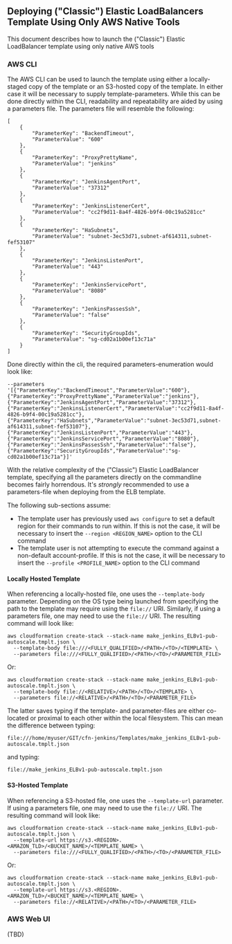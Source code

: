 ## Deploying ("Classic") Elastic LoadBalancers Template Using Only AWS Native Tools

This document describes how to launch the ("Classic") Elastic LoadBalancer template using only native AWS tools

### AWS CLI

The AWS CLI can be used to launch the template using either a locally-staged copy of the template or an S3-hosted copy of the template. In either case it will be necessary to supply template-parameters. While this can be done directly within the CLI, readability and repeatability are aided by using a parameters file. The parameters file will resemble the following:

~~~~
[
    {
        "ParameterKey": "BackendTimeout",
        "ParameterValue": "600"
    },
    {
        "ParameterKey": "ProxyPrettyName",
        "ParameterValue": "jenkins"
    },
    {
        "ParameterKey": "JenkinsAgentPort",
        "ParameterValue": "37312"
    },
    {
        "ParameterKey": "JenkinsListenerCert",
        "ParameterValue": "cc2f9d11-8a4f-4826-b9f4-00c19a5281cc"
    },
    {
        "ParameterKey": "HaSubnets",
        "ParameterValue": "subnet-3ec53d71,subnet-af614311,subnet-fef53107"
    },
    {
        "ParameterKey": "JenkinsListenPort",
        "ParameterValue": "443"
    },
    {
        "ParameterKey": "JenkinsServicePort",
        "ParameterValue": "8080"
    },
    {
        "ParameterKey": "JenkinsPassesSsh",
        "ParameterValue": "false"
    },
    {
        "ParameterKey": "SecurityGroupIds",
        "ParameterValue": "sg-cd02a1b00ef13c71a"
    }
]
~~~~

Done directly within the cli, the required parameters-enumeration would look like:

~~~~
--parameters '[{"ParameterKey":"BackendTimeout","ParameterValue":"600"},{"ParameterKey":"ProxyPrettyName","ParameterValue":"jenkins"},{"ParameterKey":"JenkinsAgentPort","ParameterValue":"37312"},{"ParameterKey":"JenkinsListenerCert","ParameterValue":"cc2f9d11-8a4f-4826-b9f4-00c19a5281cc"},{"ParameterKey":"HaSubnets","ParameterValue":"subnet-3ec53d71,subnet-af614311,subnet-fef53107"},{"ParameterKey":"JenkinsListenPort","ParameterValue":"443"},{"ParameterKey":"JenkinsServicePort","ParameterValue":"8080"},{"ParameterKey":"JenkinsPassesSsh","ParameterValue":"false"},{"ParameterKey":"SecurityGroupIds","ParameterValue":"sg-cd02a1b00ef13c71a"}]'
~~~~

With the relative complexity of the ("Classic") Elastic LoadBalancer template, specifying all the parameters directly on the commandline becomes fairly horrendous. It's _strongly_ recommended to use a parameters-file when deploying from the ELB template.

The following sub-sections assume:
- The template user has previously used `aws configure` to set a default region for their commands to run within. If this is not the case, it will be necessary to insert the `--region <REGION_NAME>` option to the CLI command
- The template user is not attempting to execute the command against a non-default account-profile. If this is not the case, it will be necessary to insert the `--profile <PROFILE_NAME>` option to the CLI command

#### Locally Hosted Template

When referencing a locally-hosted file, one uses the `--template-body` parameter. Depending on the OS type being launched from specifying the path to the template may require using the `file://` URI. Similarly, if using a parameters file, one may need to use the `file://` URI. The resulting command will look like:

~~~~
aws cloudformation create-stack --stack-name make_jenkins_ELBv1-pub-autoscale.tmplt.json \
  --template-body file:///<FULLY_QUALIFIED>/<PATH>/<TO>/<TEMPLATE> \
  --parameters file:///<FULLY_QUALIFIED>/<PATH>/<TO>/<PARAMETER_FILE>
~~~~

Or:

~~~~
aws cloudformation create-stack --stack-name make_jenkins_ELBv1-pub-autoscale.tmplt.json \
  --template-body file://<RELATIVE>/<PATH>/<TO>/<TEMPLATE> \
  --parameters file://<RELATIVE>/<PATH>/<TO>/<PARAMETER_FILE>
~~~~

The latter saves typing if the template- and parameter-files are either co-located or proximal to each other within the local filesystem. This can mean the difference between typing:

`file:///home/myuser/GIT/cfn-jenkins/Templates/make_jenkins_ELBv1-pub-autoscale.tmplt.json`

and typing:

`file://make_jenkins_ELBv1-pub-autoscale.tmplt.json`

#### S3-Hosted Template

When referencing a S3-hosted file, one uses the `--template-url` parameter. If using a parameters file, one may need to use the `file://` URI. The resulting command will look like:

~~~~
aws cloudformation create-stack --stack-name make_jenkins_ELBv1-pub-autoscale.tmplt.json \
  --template-url https://s3.<REGION>.<AMAZON_TLD>/<BUCKET_NAME>/<TEMPLATE_NAME> \
  --parameters file:///<FULLY_QUALIFIED>/<PATH>/<TO>/<PARAMETER_FILE>
~~~~

Or:

~~~~
aws cloudformation create-stack --stack-name make_jenkins_ELBv1-pub-autoscale.tmplt.json \
  --template-url https://s3.<REGION>.<AMAZON_TLD>/<BUCKET_NAME>/<TEMPLATE_NAME> \
  --parameters file://<RELATIVE>/<PATH>/<TO>/<PARAMETER_FILE>
~~~~

### AWS Web UI

(TBD)

